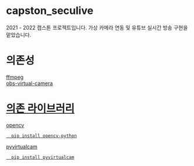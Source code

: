 # capston_seculive
2021 - 2022 캡스톤 프로젝트입니다. 가상 카메라 연동 및 유튜브 실시간 방송 구현을 맡았습니다.

# 의존성
<a href=https://ffmpeg.org/download.html>ffmpeg<br>
<a href=https://obsproject.com/ko>obs-virtual-camera<br>

# 의존 라이브러리
opencv<br>
```
  pip install opencv-python
```
pyvirtualcam<br>
```
  pip install pyvirtualcam
```

